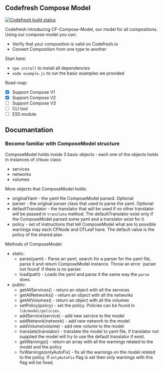## Codefresh Compose Model

[![Codefresh build status]( https://g.codefresh.io/api/badges/build?repoOwner=codefresh-io&repoName=cf-compose-model&branch=master&pipelineName=cf-compose-model&accountName=codefresh-inc&type=cf-2)]( https://g.codefresh.io/repositories/codefresh-io/cf-compose-model/builds?filter=trigger:build;branch:master;service:58b4563445a0ac0100a91975~cf-compose-model)

Codefresh introducing CF-Compose-Model, our model for all compositions.
Using our compose model you can:
 * Verify that your composition is valid on Codefresh.io
 * Convert Composition from one type to another

Start here:
 * `npm install` to install all dependencies
 * `node example.js` to run the basic examples we provided

Road-map:
- [X] Support Compose V1
- [X] Support Compose V2
- [ ] Support Compose V3
- [ ] CLI tool
- [ ] ES5 module

## Documantation

### Become familiar with ComposeModel structure
ComposeModel holds inside 3 basic objects - each one of the objects holds in instances of `CFNode` class:
* services
* networks
* volumes

More objects that ComposeModel holds:
* originalYaml - the yaml file ComposeModel parsed. Optional
* parser - the original parser class that used to parse the yaml. Optional
* defaultTranslator - the translator that will be used if no other translator will be passed in `translate` method. The defaultTranslator exist only if the ComposeModel parsed some yaml and a translator exist for it.
* policy - set of instructions that tell ComposeModel what are to possible warnings may each CFNode and CFLeaf have. The default value is the policy of the shared plan.
 
Methods of ComposeModel:
* static:
    * parse(yaml) - Parse an yaml, search for a parser for the yaml file, parse it and return ComposeModel instance. Throw an error `parser not found' if there is no parser.
    * load(path) - Loads the yaml and parse it the same way the `parse` does.
* public:
    * getAllServices() - return an object with all the services
    * getAllNetworks() - return an object with all the networks
    * getAllVolumes() - return an object with all the volumes
    * setPolicy(policy) - set the policy. Policies can be found in `lib/model/policies`.
    * addService(service) - add new service to the model
    * addNetwork(network) - add new network to the model
    * addVolume(volume) - add new volume to the model
    * translate(translator) - translate the model to yaml file, if translator not supplied the model will try to use the default translator if exist.
    * getWarnings() - return an array with all the warnings related to the model and the policy
    * fixWarnings(onlyAutoFix) - fix all the warnings on the model related to the policy. If `onlyAutoFix` flag is set then only warnings with this flag will be fixed. 




